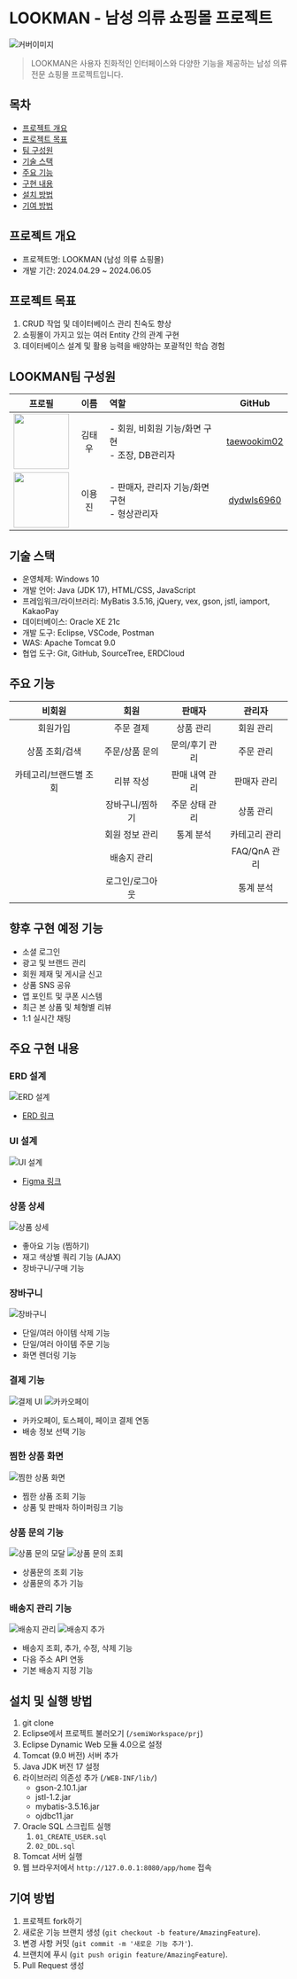 # LOOKMAN - 남성 의류 쇼핑몰 프로젝트

![커버이미지](./docs/cover.png)

> LOOKMAN은 사용자 친화적인 인터페이스와 다양한 기능을 제공하는 남성 의류 전문 쇼핑몰 프로젝트입니다.

## 목차

- [프로젝트 개요](#프로젝트-개요)
- [프로젝트 목표](#프로젝트-목표)
- [팀 구성원](#lookman팀-구성원)
- [기술 스택](#기술-스택)
- [주요 기능](#주요-기능)
- [구현 내용](#주요-구현-내용)
- [설치 방법](#설치-및-실행-방법)
- [기여 방법](#기여-방법)

## 프로젝트 개요

- 프로젝트명: LOOKMAN (남성 의류 쇼핑몰)
- 개발 기간: 2024.04.29 ~ 2024.06.05

## 프로젝트 목표

1. CRUD 작업 및 데이터베이스 관리 친숙도 향상
2. 쇼핑몰이 가지고 있는 여러 Entity 간의 관계 구현
3. 데이터베이스 설계 및 활용 능력을 배양하는 포괄적인 학습 경험

## LOOKMAN팀 구성원

|                           프로필                           |  이름  | 역할                                              |                    GitHub                     |
| :--------------------------------------------------------: | :----: | :------------------------------------------------ | :-------------------------------------------: |
| <img src="https://github.com/taewookim02.png" width="100"> | 김태우 | - 회원, 비회원 기능/화면 구현<br>- 조장, DB관리자 | [taewookim02](https://github.com/taewookim02) |
| <img src="https://github.com/dydwls6960.png" width="100">  | 이용진 | - 판매자, 관리자 기능/화면 구현<br>- 형상관리자   |  [dydwls6960](https://github.com/dydwls6960)  |

## 기술 스택

- 운영체제: Windows 10
- 개발 언어: Java (JDK 17), HTML/CSS, JavaScript
- 프레임워크/라이브러리: MyBatis 3.5.16, jQuery, vex, gson, jstl, iamport, KakaoPay
- 데이터베이스: Oracle XE 21c
- 개발 도구: Eclipse, VSCode, Postman
- WAS: Apache Tomcat 9.0
- 협업 도구: Git, GitHub, SourceTree, ERDCloud

## 주요 기능

|         비회원         |      회원       |     판매자     |    관리자     |
| :--------------------: | :-------------: | :------------: | :-----------: |
|        회원가입        |    주문 결제    |   상품 관리    |   회원 관리   |
|     상품 조회/검색     | 주문/상품 문의  | 문의/후기 관리 |   주문 관리   |
| 카테고리/브랜드별 조회 |    리뷰 작성    | 판매 내역 관리 |  판매자 관리  |
|                        | 장바구니/찜하기 | 주문 상태 관리 |   상품 관리   |
|                        | 회원 정보 관리  |   통계 분석    | 카테고리 관리 |
|                        |   배송지 관리   |                | FAQ/QnA 관리  |
|                        | 로그인/로그아웃 |                |   통계 분석   |

## 향후 구현 예정 기능

- 소셜 로그인
- 광고 및 브랜드 관리
- 회원 제재 및 게시글 신고
- 상품 SNS 공유
- 앱 포인트 및 쿠폰 시스템
- 최근 본 상품 및 체형별 리뷰
- 1:1 실시간 채팅

## 주요 구현 내용

### ERD 설계

![ERD 설계](./docs/erd.png)

- [ERD 링크](https://www.erdcloud.com/d/tKdES5G5DbGN77GDF)

### UI 설계

![UI 설계](./docs/ui.png)

- [Figma 링크](https://www.figma.com/design/sq8y253DRwbcRtgtXZT0R7/Lookman?node-id=0-1&t=9VT1KMKAnkwZpDSt-1)

### 상품 상세

![상품 상세](./docs/product-details.png)

- 좋아요 기능 (찜하기)
- 재고 색상별 쿼리 기능 (AJAX)
- 장바구니/구매 기능

### 장바구니

![장바구니](./docs/cart.png)

- 단일/여러 아이템 삭제 기능
- 단일/여러 아이템 주문 기능
- 화면 렌더링 기능

### 결제 기능

![결제 UI](./docs/payment-ui.png)
![카카오페이](./docs/kakaopay.png)

- 카카오페이, 토스페이, 페이코 결제 연동
- 배송 정보 선택 기능

### 찜한 상품 화면

![찜한 상품 화면](./docs/favorite.png)

- 찜한 상품 조회 기능
- 상품 및 판매자 하이퍼링크 기능

### 상품 문의 기능

![상품 문의 모달](./docs/modal.png)
![상품 문의 조회](./docs/inquiry.png)

- 상품문의 조회 기능
- 상품문의 추가 기능

### 배송지 관리 기능

![배송지 관리](./docs/addresses.png)
![배송지 추가](./docs/address.png)

- 배송지 조회, 추가, 수정, 삭제 기능
- 다음 주소 API 연동
- 기본 배송지 지정 기능

## 설치 및 실행 방법

1. git clone
2. Eclipse에서 프로젝트 불러오기 (`/semiWorkspace/prj`)
3. Eclipse Dynamic Web 모듈 4.0으로 설정
4. Tomcat (9.0 버전) 서버 추가
5. Java JDK 버전 17 설정
6. 라이브러리 의존성 추가 (`/WEB-INF/lib/`)
   - gson-2.10.1.jar
   - jstl-1.2.jar
   - mybatis-3.5.16.jar
   - ojdbc11.jar
7. Oracle SQL 스크립트 실행
   1. `01_CREATE_USER.sql`
   2. `02_DDL.sql`
8. Tomcat 서버 실행
9. 웹 브라우저에서 `http://127.0.0.1:8080/app/home` 접속

## 기여 방법

1. 프로젝트 fork하기
2. 새로운 기능 브랜치 생성 (`git checkout -b feature/AmazingFeature`).
3. 변경 사항 커밋 (`git commit -m '새로운 기능 추가'`).
4. 브랜치에 푸시 (`git push origin feature/AmazingFeature`).
5. Pull Request 생성
